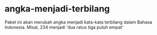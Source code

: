 # angka-menjadi-terbilang
Paket ini akan merubah angka menjadi kata-kata terbilang dalam Bahasa Indonesia. Misal, 234 menjadi 'dua ratus tiga puluh empat'
